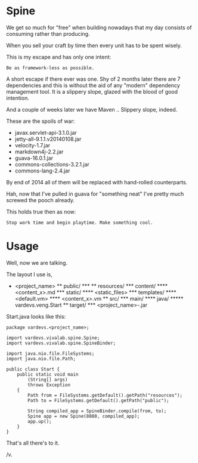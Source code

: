 Spine
=====

We get so much for "free" when building nowadays that my day consists of
consuming rather than producing.

When you sell your craft by time then every unit has to be spent wisely.

This is my escape and has only one intent:

    Be as framework-less as possible.

A short escape if there ever was one. Shy of 2 months later there are 7 dependencies
and this is without the aid of any "modern" dependency management tool. It is a
slippery slope, glazed with the blood of good intention.

And a couple of weeks later we have Maven .. Slippery slope, indeed.

These are the spoils of war:

* javax.servlet-api-3.1.0.jar
* jetty-all-9.1.1.v20140108.jar
* velocity-1.7.jar
* markdown4j-2.2.jar
* guava-16.0.1.jar
* commons-collections-3.2.1.jar
* commons-lang-2.4.jar

By end of 2014 all of them will be replaced with hand-rolled counterparts.

Hah, now that I've pulled in guava for "something neat" I've pretty much
screwed the pooch already.

This holds true then as now:

    Stop work time and begin playtime. Make something cool.

Usage
=====

Well, now we are talking.

The layout I use is,

* <project_name>
** public/
*** <generated web root>
** resources/
*** content/
**** <content_x>.md
*** static/
**** <static_files>
*** templates/
**** <default.vm>
**** <content_x>.vm
** src/
*** main/
**** java/
***** vardevs.veng.Start
** target/
*** <project_name>-<version>.jar


Start.java looks like this:

    package vardevs.<project_name>;

    import vardevs.vivalab.spine.Spine;
    import vardevs.vivalab.spine.SpineBinder;

    import java.nio.file.FileSystems;
    import java.nio.file.Path;

    public class Start {
        public static void main
            (String[] args)
            throws Exception
        {
            Path from = FileSystems.getDefault().getPath("resources");
            Path to = FileSystems.getDefault().getPath("public");

            String compiled_app = SpineBinder.compile(from, to);
            Spine app = new Spine(8080, compiled_app);
            app.up();
        }
    }

That's all there's to it.

/v.
